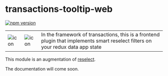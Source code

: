 # transactions-tooltip-web
[![npm version](https://badge.fury.io/js/transactions-redux-reselector.svg)](https://badge.fury.io/js/transactions-redux-reselector)

<table>
  <td>
    <img src="https://raw.githubusercontent.com/Ledoux/transactions-redux-reselector/master/icon.png" alt="icon" title="made by @cecilesnips"/>
  </td>
  <td>
    <img src="https://raw.githubusercontent.com/Ledoux/transactions-redux-reselector/master/transactions-redux-reselector.png" alt="icon" title="made by @cecilesnips"/>
  </td>
  <td>
    In the framework of transactions, this is a frontend plugin that implements smart reselect filters on your redux data app state
  </td>
</table>

This module is an augmentation of <a href="https://github.com/reactjs/reselect">reselect</a>.

The documentation will come soon.
